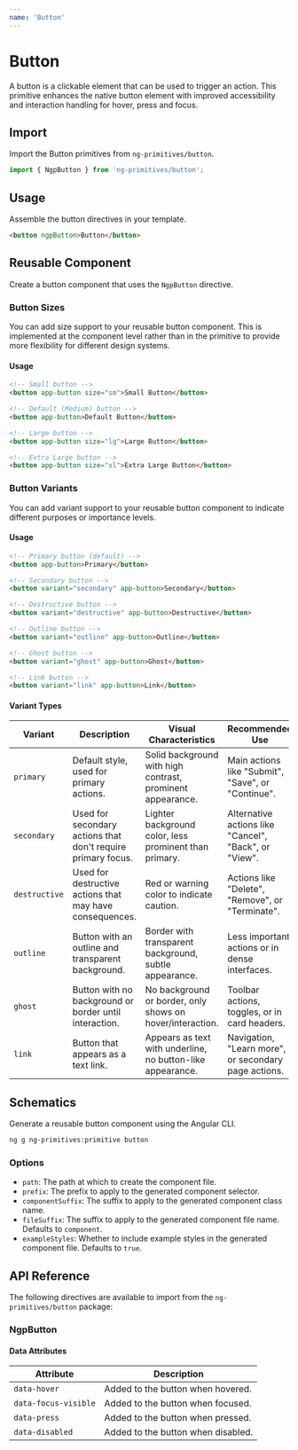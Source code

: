 ```yaml
---
name: 'Button'
---
```


# Button

A button is a clickable element that can be used to trigger an action. This primitive enhances the native button element with improved accessibility and interaction handling for hover, press and focus.

<docs-example name="button"></docs-example>

## Import

Import the Button primitives from `ng-primitives/button`.

```ts
import { NgpButton } from 'ng-primitives/button';
```

## Usage

Assemble the button directives in your template.

```html
<button ngpButton>Button</button>
```

## Reusable Component

Create a button component that uses the `NgpButton` directive.

<docs-snippet name="button"></docs-snippet>

### Button Sizes

You can add size support to your reusable button component. This is implemented at the component level rather than in the primitive to provide more flexibility for different design systems.

<docs-example name="button-sizes"></docs-example>

#### Usage

```html
<!-- Small button -->
<button app-button size="sm">Small Button</button>

<!-- Default (Medium) button -->
<button app-button>Default Button</button>

<!-- Large button -->
<button app-button size="lg">Large Button</button>

<!-- Extra Large button -->
<button app-button size="xl">Extra Large Button</button>
```

### Button Variants

You can add variant support to your reusable button component to indicate different purposes or importance levels.

<docs-example name="button-variants"></docs-example>

#### Usage

```html
<!-- Primary button (default) -->
<button app-button>Primary</button>

<!-- Secondary button -->
<button variant="secondary" app-button>Secondary</button>

<!-- Destructive button -->
<button variant="destructive" app-button>Destructive</button>

<!-- Outline button -->
<button variant="outline" app-button>Outline</button>

<!-- Ghost button -->
<button variant="ghost" app-button>Ghost</button>

<!-- Link button -->
<button variant="link" app-button>Link</button>
```

#### Variant Types

| Variant       | Description                                                  | Visual Characteristics                                     | Recommended Use                                       |
| ------------- | ------------------------------------------------------------ | ---------------------------------------------------------- | ----------------------------------------------------- |
| `primary`     | Default style, used for primary actions.                     | Solid background with high contrast, prominent appearance. | Main actions like "Submit", "Save", or "Continue".    |
| `secondary`   | Used for secondary actions that don't require primary focus. | Lighter background color, less prominent than primary.     | Alternative actions like "Cancel", "Back", or "View". |
| `destructive` | Used for destructive actions that may have consequences.     | Red or warning color to indicate caution.                  | Actions like "Delete", "Remove", or "Terminate".      |
| `outline`     | Button with an outline and transparent background.           | Border with transparent background, subtle appearance.     | Less important actions or in dense interfaces.        |
| `ghost`       | Button with no background or border until interaction.       | No background or border, only shows on hover/interaction.  | Toolbar actions, toggles, or in card headers.         |
| `link`        | Button that appears as a text link.                          | Appears as text with underline, no button-like appearance. | Navigation, "Learn more", or secondary page actions.  |

## Schematics

Generate a reusable button component using the Angular CLI.

```bash npm
ng g ng-primitives:primitive button
```

### Options

- `path`: The path at which to create the component file.
- `prefix`: The prefix to apply to the generated component selector.
- `componentSuffix`: The suffix to apply to the generated component class name.
- `fileSuffix`: The suffix to apply to the generated component file name. Defaults to `component`.
- `exampleStyles`: Whether to include example styles in the generated component file. Defaults to `true`.

## API Reference

The following directives are available to import from the `ng-primitives/button` package:

### NgpButton

<api-docs name="NgpButton"></api-docs>

#### Data Attributes

| Attribute            | Description                        |
| -------------------- | ---------------------------------- |
| `data-hover`         | Added to the button when hovered.  |
| `data-focus-visible` | Added to the button when focused.  |
| `data-press`         | Added to the button when pressed.  |
| `data-disabled`      | Added to the button when disabled. |
